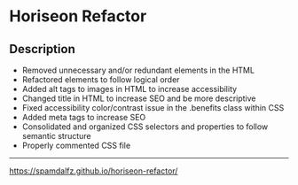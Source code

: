 
# Horiseon Refactor


## Description



* Removed unnecessary and/or redundant elements in the HTML
* Refactored elements to follow logical order
* Added alt tags to images in HTML to increase accessibility
* Changed title in HTML to increase SEO and be more descriptive
* Fixed accessibility color/contrast issue in the .benefits class within CSS
* Added meta tags to increase SEO
* Consolidated and organized CSS selectors and properties to follow semantic structure
* Properly commented CSS file

--------------------------

https://spamdalfz.github.io/horiseon-refactor/
